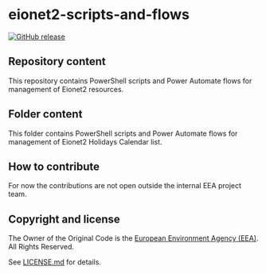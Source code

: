 # eionet2-scripts-and-flows

[![GitHub release](https://img.shields.io/github/v/release/eea/eionet2-scripts-and-flows)](https://github.com/eea/eionet2-scripts-and-flows/releases)

## Repository content

This repository contains PowerShell scripts and Power Automate flows for management of Eionet2 resources.

## Folder content

This folder contains PowerShell scripts and Power Automate flows for management of Eionet2 Holidays Calendar list.

## How to contribute

For now the contributions are not open outside the internal EEA project team.

## Copyright and license

The Owner of the Original Code is the [European Environment Agency (EEA)](http://eea.europa.eu).
All Rights Reserved.

See [LICENSE.md](https://github.com/eea/eionet2-scripts-and-flows/blob/master/LICENSE.md) for details.
